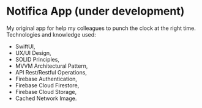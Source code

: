 # Notifica App (under development)

My original app for help my colleagues to punch the clock at the right time. Technologies and knowledge used:
* SwiftUI,
* UX/UI Design,
* SOLID Principles,
* MVVM Architectural Pattern,
* API Rest/Restful Operations,
* Firebase Authentication,
* Firebase Cloud Firestore,
* Firebase Cloud Storage,
* Cached Network Image.
